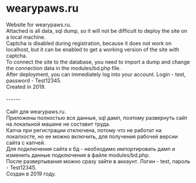 # wearypaws.ru
Website for wearypaws.ru.
<br /> Attached is all data, sql dump, so it will not be difficult to deploy the site on a local machine.
<br /> Captcha is disabled during registration, because it does not work on localhost, but it can be enabled to get a working version of the site with captcha.
<br /> To connect the site to the database, you need to import a dump and change the connection data in the modules/bd.php file.
<br /> After deployment, you can immediately log into your account. Login - test, password - Test12345.
<br /> Created in 2019.
<br />
<br />------
<br />
<br />Сайт для wearypaws.ru.
<br />Приложены полностью все данные, sql дамп, поэтому развернуть сайт на локальной машине не составит труда.
<br />Капча при регистрации отключена, потому что не работат на локалхосте, но ее можно включить, для получения рабочей версии сайта с капчей.
<br />Для подключения сайта к бд - необходимо импортировать дамп и изменить данные подключения в файле modules/bd.php.
<br />После развертывания можно сразу зайти в аккаунт. Логин - test, пароль - Test12345.
<br />Создан в 2019 году.
